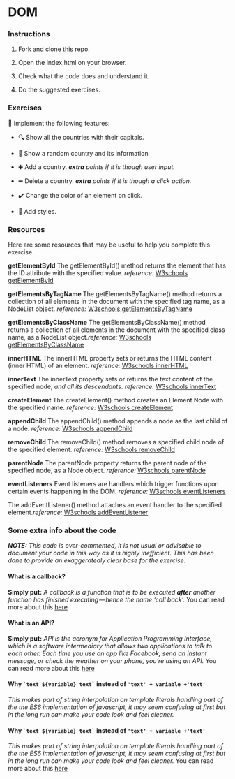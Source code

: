 
# DOM

### Instructions

1. Fork and clone this repo.

2. Open the index.html on your browser.

3. Check what the code does and understand it.

4. Do the suggested exercises.



### Exercises

:memo: Implement the following features:

- :mag: Show all the countries with their capitals.

- :book: Show a random country and its information

- :heavy_plus_sign: Add a country. _**extra** points if it is though user input._

- :heavy_minus_sign: Delete a country. _**extra** points if it is though a click action._

- :heavy_check_mark: Change the color of an element on click.

- :nail_care: Add styles.

### Resources

Here are some resources that may be useful to help you complete this exercise.

**getElementById**
The getElementById() method returns the element that has the ID attribute with the specified value. _reference:_  [W3schools getElementById](https://www.w3schools.com/jsref/met_document_getelementbyid.asp)
  
**getElementsByTagName**
The getElementsByTagName() method returns a collection of all elements in the document with the specified tag name, as a NodeList object. _reference:_  [W3schools getElementsByTagName](https://www.w3schools.com/jsref/met_document_getelementsbytagname.asp)

**getElementsByClassName**
The getElementsByClassName() method returns a collection of all elements in the document with the specified class name, as a NodeList object._reference:_  [W3schools getElementsByClassName](https://www.w3schools.com/jsref/met_document_getelementsbyclassname.asp)
  
**innerHTML**
The innerHTML property sets or returns the HTML content (inner HTML) of an element. _reference:_  [W3schools innerHTML](https://www.w3schools.com/jsref/prop_html_innerhtml.asp)

**innerText**
The innerText property sets or returns the text content of the specified node, _and all its descendants_. _reference:_  [W3schools innerText](https://www.w3schools.com/jsref/prop_node_innertext.asp)

**createElement**
The createElement() method creates an Element Node with the specified name. _reference:_  [W3schools createElement](https://www.w3schools.com/jsref/met_document_createelement.asp)
  
**appendChild**
The appendChild() method appends a node as the last child of a node. _reference:_  [W3schools appendChild](https://www.w3schools.com/jsref/met_node_appendchild.asp)
  
**removeChild**
The removeChild() method removes a specified child node of the specified element.  _reference:_  [W3schools removeChild](https://www.w3schools.com/jsref/met_node_removechild.asp)
  
**parentNode**
The parentNode property returns the parent node of the specified node, as a Node object. _reference:_  [W3schools parentNode](https://www.w3schools.com/jsref/prop_node_parentnode.asp)
 
**eventListeners**
Event listeners are handlers which trigger functions upon certain events happening in the DOM. _reference:_  [W3schools eventListeners](https://www.w3schools.com/js/js_htmldom_eventlistener.asp)

The addEventListener() method attaches an event handler to the specified element._reference:_  [W3schools addEventListener](https://www.w3schools.com/jsref/met_element_addeventlistener.asp)
  

### Some extra info about the code

**_NOTE:_**
_This code is over-commented, it is not usual or advisable to document your code in this way as it is highly inefficient. This has been done to provide an exaggeratedly clear base for the exercise._


#### What is a callback?

**Simply put:**  _A callback is a function that is to be executed_  **_after_**  _another function has finished executing — hence the name ‘call back’._
You can read more about this [here](https://codeburst.io/javascript-what-the-heck-is-a-callback-aba4da2deced)

#### What is an API?

**Simply put:**  _API is the acronym for Application Programming Interface, which is a software intermediary that allows two applications to talk to each other. Each time you use an app like Facebook, send an instant message, or check the weather on your phone, you’re using an API._
You can read more about this [here](https://www.mulesoft.com/resources/api/what-is-an-api)


#### Why `` `text ${variable} text` `` instead of `'text' + variable +'text'`

_This makes part of string interpolation on template literals handling part of the the ES6 implementation of javascript, it may seem confusing at first but in the long run can make your code look and feel cleaner._

#### Why `` `text ${variable} text` `` instead of `'text' + variable +'text'`

_This makes part of string interpolation on template literals handling part of the the ES6 implementation of javascript, it may seem confusing at first but in the long run can make your code look and feel cleaner._
You can read more about this [here](https://medium.com/predict/switching-to-es6-part-2-string-interpolation-and-template-literals-2f1b0ee56740)